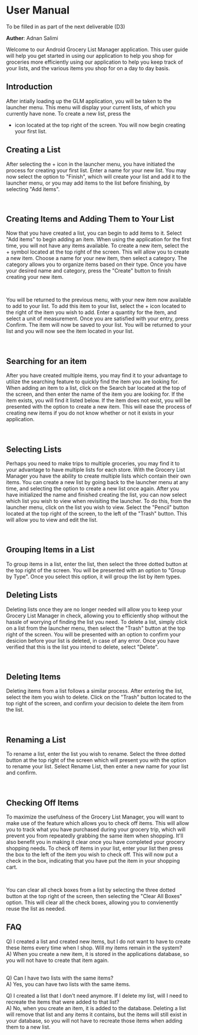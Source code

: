 # User Manual

To be filled in as part of the next deliverable (D3)

**Auther**: Adnan Salimi

Welcome to our Android Grocery List Manager application. This user guide will help you get started in using our application to help you shop for groceries more efficiently using our application to help you keep track of your lists, and the various items you shop for on a day to day basis.

## Introduction

After intially loading up the GLM application, you will be taken to the launcher menu. This menu will display your current lists, of which you currently have none. To create a new list, press the 
+ icon located at the top right of the screen. You will now begin creating your first list.

## Creating a List

After selecting the + icon in the launcher menu, you have initiated the process for creating your first list. Enter a name for your new list. You may now select the option to "Finish", which will create your list and add it to the launcher menu, or you may add items to the list before finishing, by selecting "Add items".

<br>

## Creating Items and Adding Them to Your List

Now that you have created a list, you can begin to add items to it. Select "Add items" to begin adding an item. When using the application for the first time, you will not have any items available. To create a new item, select the + symbol located at the top right of the screen. This will allow you to create a new item. Choose a name for your new item, then select a category. The category allows you to organize items based on their type. Once you have your desired name and category, press the "Create" button to finish creating your new item.

<br>

You will be returned to the previous menu, with your new item now available to add to your list. To add this item to your list, select the + icon located to the right of the item you wish to add. Enter a quantity for the item, and select a unit of measurement. Once you are satisfied with your entry, press Confirm. The item will now be saved to your list. You will be returned to your list and you will now see the item located in your list.

<br>

## Searching for an item

After you have created multiple items, you may find it to your advantage to utilize the searching feature to quickly find the item you are looking for. When adding an item to a list, click on the Search bar located at the top of the screen, and then enter the name of the item you are looking for. If the item exists, you will find it listed below. If the item does not exist, you will be presented with the option to create a new item. This will ease the process of creating new items if you do not know whether or not it exists in your application.

<br>

## Selecting Lists

Perhaps you need to make trips to multiple groceries, you may find it to your advantage to have multiple lists for each store. With the Grocery List Manager you have the ability to create multiple lists which contain their own items. You can create a new list by going back to the launcher menu at any time, and selecting the option to create a new list once again. After you have initialized the name and finished creating the list, you can now select which list you wish to view when revisiting the launcher. To do this, from the launcher menu, click on the list you wish to view. Select the "Pencil" button located at the top right of the screen, to the left of the "Trash" button. This will allow you to view and edit the list.

<br>

## Grouping Items in a List

To group items in a list, enter the list, then select the three dotted button at the top right of the screen. You will be presented with an option to "Group by Type". Once you select this option, it will group the list by item types.

## Deleting Lists

Deleting lists once they are no longer needed will allow you to keep your Grocery List Manager in check, allowing you to efficiently shop without the hassle of worrying of finding the list you need. To delete a list, simply click on a list from the launcher menu, then select the "Trash" button at the top right of the screen. You will be presented with an option to confirm your desicion before your list is deleted, in case of any error. Once you have verified that this is the list you intend to delete, select "Delete".

<br>

## Deleting Items

Deleting items from a list follows a similar process. After entering the list, select the item you wish to delete. Click on the "Trash" button located to the top right of the screen, and confirm your decision to delete the item from the list.

<br>

## Renaming a List

To rename a list, enter the list you wish to rename. Select the three dotted button at the top right of the screen which will present you with the option to rename your list. Select Rename List, then enter a new name for your list and confirm.

<br>

## Checking Off Items

To maximize the usefulness of the Grocery List Manager, you will want to make use of the feature which allows you to check off items. This will allow you to track what you have purchased during your grocery trip, which will prevent you from repeatedly grabbing the same item when shopping. It'll also benefit you in making it clear once you have completed your grocery shopping needs. To check off items in your list, enter your list then press the box to the left of the item you wish to check off. This will now put a check in the box, indicating that you have put the item in your shopping cart.

<br>

You can clear all check boxes from a list by selecting the three dotted button at the top right of the screen, then selecting the "Clear All Boxes" option. This will clear all the check boxes, allowing you to convienently reuse the list as needed.

## FAQ

Q) I created a list and created new items, but I do not want to have to create these items every time when I shop. Will my items remain in the system?
<br>
A) When you create a new item, it is stored in the applications database, so you will not have to create that item again.

<br>
Q) Can I have two lists with the same items?
<br>
A) Yes, you can have two lists with the same items.  

<br>

Q) I created a list that I don't need anymore. If I delete my list, will I need to recreate the items that were added to that list?
<br>
A) No, when you create an item, it is added to the database. Deleting a list will remove that list and any items it contains, but the items will still exist in your database, so you will not have to recreate those items when adding them to a new list.


